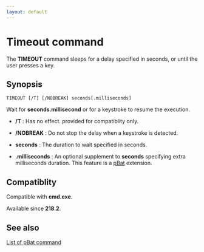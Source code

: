 ```yaml
---
layout: default
---
```

# Timeout command

The **TIMEOUT** command sleeps for a delay specified in seconds, or until the 
user presses a key.

## Synopsis

    TIMEOUT [/T] [/NOBREAK] seconds[.milliseconds]

Wait for **seconds.millisecond** or for a keystroke to resume the execution.

* **/T** : Has no effect. provided for compatiblity only.

* **/NOBREAK** : Do not stop the delay when a keystroke is detected.

* **seconds** : The duration to wait specified in seconds.

* **.milliseconds** : An optional supplement to **seconds** specifying extra 
  milliseconds duration. This feature is a [pBat](pbat) extension. 

## Compatiblity

Compatible with **cmd.exe**.

Available since **218.2**.

## See also

[List of pBat command](commands)

